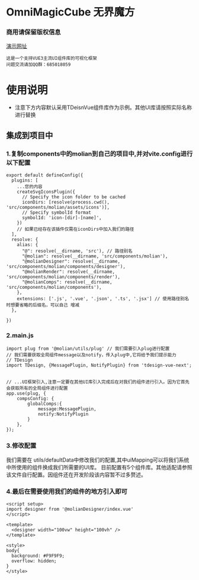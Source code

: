 # OmniMagicCube 无界魔方

### 商用请保留版权信息
[演示网址](http://demo.mlyt.top/)
```
这是一个支持VUE3主流UI组件库的可视化框架
问题交流请加QQ群：685018059
```

# 使用说明

- 注意下方内容默认采用TDeisnVue组件库作为示例。其他UI库请按照实际名称进行替换

## 集成到项目中

### 1.复制components中的molian到自己的项目中,并对vite.config进行以下配置

```
export default defineConfig({
  plugins: [
    ...您的内容
    createSvgIconsPlugin({
      // Specify the icon folder to be cached
      iconDirs: [resolve(process.cwd(), 'src/components/molian/assets/icons')],
      // Specify symbolId format
      symbolId: 'icon-[dir]-[name]',
    })
    // 如果已经存在该插件仅需在iconDirs中加入我们的路径
  ],
  resolve: {
    alias: {
      "@": resolve(__dirname, 'src'), // 路径别名
      "@molian": resolve(__dirname, 'src/components/molian'),
      "@molianDesigner": resolve(__dirname, 'src/components/molian/components/designer'),
      "@molianRender": resolve(__dirname, 'src/components/molian/components/render'),
      "@molianComps": resolve(__dirname, 'src/components/molian/components'),
    },
    extensions: ['.js', '.vue', '.json', '.ts', '.jsx'] // 使用路径别名时想要省略的后缀名，可以自己 增减
  },

})

```
### 2.main.js
```
import plug from '@molian/utils/plug' // 我们需要引入plug进行配置
// 我们需要获取全局组件message以及notify，传入plug中,它将给予我们提示能力
// TDesign
import TDesign, {MessagePlugin, NotifyPlugin} from 'tdesign-vue-next';


// ...UI框架引入,注意一定要在其他UI库引入完成后在对我们的组件进行引入。因为它首先会获取所有的全局组件进行配置
app.use(plug, {
    compsConfig: {
        globalComps:{
            message:MessagePlugin,
            notify:NotifyPlugin
        }
    },
});
```

### 3.修改配置
我们需要在 utils/defaultData中修改我们的配置,其中uiMapping可以将我们系统中所使用的组件换成我们所需要的UI库。
目前配置有5个组件库。其他适配请参照该文件自行配置。因组件还在开发阶段该内容暂不过多赘述。

### 4.最后在需要使用我们的组件的地方引入即可
```
<script setup>
import designer from '@molianDesigner/index.vue'
</script>

<template>
  <designer width="100vw" height="100vh" />
</template>

<style>
body{
  background: #F9F9F9;
  overflow: hidden;
}
</style>

```